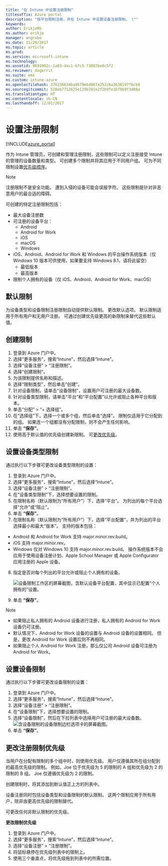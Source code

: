```yaml
---
title: "在 Intune 中设置注册限制"
titlesuffix: Azure portal
description: "按平台限制注册，并在 Intune 中设置设备注册限制。 \""
keywords: 
author: ErikjeMS
ms.author: erikje
manager: angrobe
ms.date: 11/29/2017
ms.topic: article
ms.prod: 
ms.service: microsoft-intune
ms.technology: 
ms.assetid: 9691982c-1a03-4ac1-b7c5-73087be8c5f2
ms.reviewer: dagerrit
ms.suite: ems
ms.custom: intune-azure
ms.openlocfilehash: 376236634ba9579e6496fa252c6a3638197fbcb9
ms.sourcegitcommit: 520eb7712625e129b781e2f2b9fe16f9b9f3d08a
ms.translationtype: HT
ms.contentlocale: zh-CN
ms.lasthandoff: 12/01/2017
---
```

# <a name="set-enrollment-restrictions"></a>设置注册限制

[!INCLUDE[azure_portal](./includes/azure_portal.md)]

作为 Intune 管理员，可创建和管理注册限制，这些限制可以定义注册接受 Intune 的管理的设备数量和类型。 可创建多个限制并将其应用于不同用户组。 可为不同限制设置[优先级顺序](#change-enrollment-restriction-priority)。

>[!NOTE]
>注册限制不是安全功能。 遭到入侵的设备可能会误报字符。 这些限制是针对非恶意用户的最合适的障碍。 

可创建的特定注册限制包括：

- 最大设备注册数
- 可注册的设备平台：
  - Android
  - Android for Work
  - iOS
  - macOS
  - Windows
- iOS、Android、Android for Work 和 Windows 的平台操作系统版本（仅 Windows 10 版本可供使用，如果要支持 Windows 8.1，请将此留空）
  - 最低版本
  - 最高版本
- 限制个人拥有的设备（仅 iOS、Android、Android for Work、macOS）

## <a name="default-restrictions"></a>默认限制

为设备类型和设备限制注册限制自动提供默认限制。 更改默认选项。 默认限制适用于所有用户和无用户注册。 可通过创建优先级更高的新限制来替代这些默认值。

## <a name="create-a-restriction"></a>创建限制

1. 登录到 Azure 门户中。
2. 选择“更多服务”，搜索“Intune”，然后选择“Intune”。
3. 选择“设备注册” > “注册限制”。
4. 选择“创建限制”。
5. 为该限制提供名称和描述。
6. 选择“限制类型”，然后单击“创建”。
7. 针对设备限制，请单击“设备限制”，设置用户可注册的最大设备数。
8. 针对设备类型限制，请单击“平台”和“平台配置”以允许或阻止各种平台和版本。
9. 单击“分配” > “+ 选择组”。
10. 在“选择组”下，选择一个或多个组，然后单击“选择”。 限制仅适用于它分配到的组。 如果连一个组都没有分配限制，则不会产生任何影响。
11. 单击 **“保存”**。
12. 使用高于默认值的优先级创建新限制。 可[更改优先级](#change-enrollment-restriction-priority)。

## <a name="set-device-type-restrictions"></a>设置设备类型限制

通过执行以下步骤可更改设备类型限制的设置：

1. 登录到 Azure 门户中。
2. 选择“更多服务”，搜索“Intune”，然后选择“Intune”。
3. 选择“设备注册” > “注册限制”。
4. 在“设备类型限制”下，选择想要设置的限制。
5. 在限制名称（默认限制为“所有用户”）下，选择“平台”。 为列出的每个平台选择“允许”或“阻止”。
6. 单击 **“保存”**。
7. 在限制名称（默认限制为“所有用户”）下，选择“平台配置”，并为列出的平台选择最小和最大“版本”。 支持的版本包括：
  - Android 和 Android for Work 支持 major.minor.rev.build。
  - iOS 支持 major.minor.rev。
  - Windows 仅对 Windows 10 支持 major.minor.rev.build。
  操作系统版本不会应用于使用设备注册计划、Apple School Manager 或 Apple Configurator 应用注册的 Apple 设备。 
8. 指定是否对每个列出的平台允许或阻止个人拥有的设备。

    ![设备限制工作区的屏幕截图，含默认设备平台配置，其中显示已配置“个人拥有的”设置。](media/device-restrictions-platform-configurations.png)
9. 单击 **“保存”**。

>[!NOTE]
>- 如果阻止私人拥有的 Android 设备进行注册，私人拥有的 Android for Work 设备仍可注册。
>- 默认情况下，Android for Work 设备的设置与 Android 设备的设置相同。 但是，更改 Android for Work 设置后则不再相同。
>- 如果阻止个人 Android for Work 注册，那么仅公司 Android 设备可注册为 Android for Work。

## <a name="set-device-limit-restrictions"></a>设置设备限制

通过执行以下步骤可更改设备限制的设置：

1. 登录到 Azure 门户中。
2. 选择“更多服务”，搜索“Intune”，然后选择“Intune”。
3. 选择“设备注册” > “注册限制”。
4. 在“设备限制”下，选择想要设置的限制。
5. 选择“设备限制”，然后在下拉列表中选择用户可注册的最大设备数。
    ![含设备限制的设备限制边栏选项卡的屏幕截图。](./media/device-restrictions-limit.png)
6. 单击 **“保存”**。

## <a name="change-enrollment-restriction-priority"></a>更改注册限制优先级

当用户在分配有限制的多个组中时，则使用优先级。 用户仅遵循其所在组分配到的最高优先级的限制。 例如，Joe 位于优先级为 5 的限制的 A 组和优先级为 2 的限制的 B 组。 Joe 仅遵循优先级为 2 的限制。 

创建限制时，将其添加到默认值正上方的列表中。

设备注册同时包括设备类型和设备限制的默认限制。 这两个限制应用于所有用户，除非由更高优先级的限制替代。 

可更改任何非默认限制的优先级。 

**更改限制优先级**

1. 登录到 Azure 门户中。
2. 选择“更多服务”，搜索“Intune”，然后选择“Intune”。
3. 选择“设备注册” > “注册限制”。
4. 将鼠标悬停在优先级列表中的限制上。
5. 使用三个垂直点，将优先级拖到列表中的所需位置。





